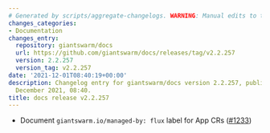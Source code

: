```yaml
---
# Generated by scripts/aggregate-changelogs. WARNING: Manual edits to this files will be overwritten.
changes_categories:
- Documentation
changes_entry:
  repository: giantswarm/docs
  url: https://github.com/giantswarm/docs/releases/tag/v2.2.257
  version: 2.2.257
  version_tag: v2.2.257
date: '2021-12-01T08:40:19+00:00'
description: Changelog entry for giantswarm/docs version 2.2.257, published on 01
  December 2021, 08:40.
title: docs release v2.2.257
---
```


- Document `giantswarm.io/managed-by: flux` label for App CRs ([#1233](https://github.com/giantswarm/docs/pull/1233))
